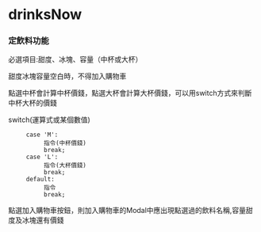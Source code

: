 # drinksNow
### 定飲料功能
必選項目:甜度、冰塊、容量（中杯或大杯）

甜度冰塊容量空白時，不得加入購物車

點選中杯會計算中杯價錢，點選大杯會計算大杯價錢，可以用switch方式來判斷中杯大杯的價錢

   switch(運算式或某個數值)

         case 'M':
              指令(中杯價錢)
              break;
         case 'L':
              指令(大杯價錢)
              break;
         default:
              指令
              break;
   
   點選加入購物車按鈕，則加入購物車的Modal中應出現點選過的飲料名稱,容量甜度及冰塊還有價錢
   
   
